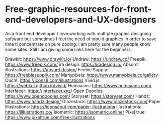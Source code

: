 # Free-graphic-resources-for-front-end-developers-and-UX-designers

As a front end developer I love working with multiple graphic designing software but sometimes I feel the need of inbuilt graphics in order to save time ti concentrate on pure coding. I am pretty sure many people know some sites. Still I am giving some links here for the beginners.

Drawkit: https://www.drawkit.io/
Undraw: https://undraw.co/
Freepik: https://www.freepik.com/
ira design: https://iradesign.io/
Absurd illustrations: https://absurd.design/
Feebie Supply: https://freebiesupply.com/
Manypixels: https://www.manypixels.co/gallery
Ouch!: https://icons8.com/illustrations
Vivid.js: https://webkul.github.io/vivid/
Humaaans: https://www.humaaans.com/
Interfacer: https://interfacer.xyz/
Open Doodles: https://www.opendoodles.com/
Storyset: https://storyset.com/
Handz: https://www.handz.design/
Glazestock: https://www.glazestock.com/
Paper Illustrations: https://iconscout.com/paper-illustrations
Illustrations: https://illlustrations.co/
Isometric: https://isometric.online/
Pixel true: https://www.pixeltrue.com/free-illustrations

